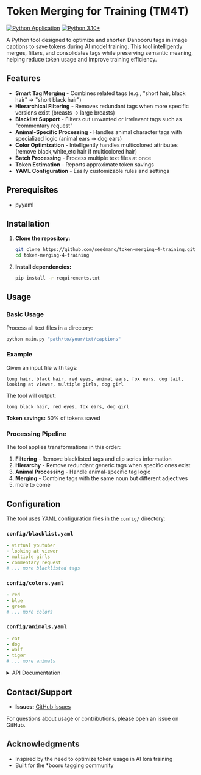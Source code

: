 # Token Merging for Training (TM4T)

[![Python Application](https://github.com/seedmanc/token-merging-4-training/actions/workflows/python-app.yml/badge.svg)](https://github.com/yourusername/token-merging-4-training/actions/workflows/python-app.yml)
[![Python 3.10+](https://img.shields.io/badge/python-3.10+-blue.svg)](https://www.python.org/downloads/) 

A Python tool designed to optimize and shorten Danbooru tags in image captions to save tokens during AI model training. This tool intelligently merges, filters, and consolidates tags while preserving semantic meaning, helping reduce token usage and improve training efficiency.

## Features

- **Smart Tag Merging** - Combines related tags (e.g., "short hair, black hair" → "short black hair")
- **Hierarchical Filtering** - Removes redundant tags when more specific versions exist (breasts → large breasts)
- **Blacklist Support** - Filters out unwanted or irrelevant tags such as "commentary request"
- **Animal-Specific Processing** - Handles animal character tags with specialized logic (animal ears → dog ears)
- **Color Optimization** - Intelligently handles multicolored attributes (remove black,white,etc hair if multicolored hair)
- **Batch Processing** - Process multiple text files at once
- **Token Estimation** - Reports approximate token savings
- **YAML Configuration** - Easily customizable rules and settings

## Prerequisites

- pyyaml

## Installation

1. **Clone the repository:**
   ```bash
   git clone https://github.com/seedmanc/token-merging-4-training.git
   cd token-merging-4-training
   ```

2. **Install dependencies:**
   ```bash
   pip install -r requirements.txt
   ``` 

## Usage

### Basic Usage

Process all text files in a directory:

```bash
python main.py "path/to/your/txt/captions"
```

### Example

Given an input file with tags:
```
long hair, black hair, red eyes, animal ears, fox ears, dog tail, looking at viewer, multiple girls, dog girl
```

The tool will output:
```
long black hair, red eyes, fox ears, dog girl
```

**Token savings:** 50% of tokens saved

### Processing Pipeline

The tool applies transformations in this order:

1. **Filtering** - Remove blacklisted tags and clip series information
2. **Hierarchy** - Remove redundant generic tags when specific ones exist
3. **Animal Processing** - Handle animal-specific tag logic
4. **Merging** - Combine tags with the same noun but different adjectives
5. more to come

## Configuration

The tool uses YAML configuration files in the `config/` directory:

### `config/blacklist.yaml`
```yaml
- virtual youtuber
- looking at viewer
- multiple girls
- commentary request
# ... more blacklisted tags
```

### `config/colors.yaml`
```yaml
- red
- blue
- green 
# ... more colors
```

### `config/animals.yaml`
```yaml
- cat
- dog
- wolf
- tiger
# ... more animals
```

<details>
  <summary>API Documentation</summary>


### Core Functions

#### `process_tags(tags: list) -> list`
Main processing function that applies all transformations.

**Parameters:**
- `tags` (list): List of tag strings to process

**Returns:**
- `list`: Processed and optimized tags

**Example:**
```python
from pipeline import process_tags

input_tags = ["long hair", "black hair", "red eyes"]
result = process_tags(input_tags)
print(result)  # ['long black hair', 'red eyes']
```

#### Transform Modules

- **`transforms.filters`** - Tag filtering and blacklist operations
- **`transforms.hierarchy`** - Hierarchical tag processing and synonym replacement
- **`transforms.redundancy`** - Tag merging and redundancy removal

### Utility Functions

#### `utils.load_yaml_config(file: str) -> dict`
Load configuration from YAML files.

#### `utils.setup_logging(level: str = 'INFO')`
Configure logging for the application.

## Development

### Running Tests

```bash
python -m pytest tests/ -v
```

### Code Structure

```
token-merging-4-training/
├── config/                 # Configuration files
│   ├── animals.yaml
│   ├── blacklist.yaml
│   ├── colors.yaml
│   └── synonyms.yaml
├── transforms/             # Core transformation modules
│   ├── filters.py         # Filtering operations
│   ├── hierarchy.py       # Hierarchical processing
│   └── redundancy.py      # Merging and deduplication
├── tests/                 # Test files
├── main.py               # Main entry point
├── pipeline.py           # Processing pipeline
├── utils.py              # Utility functions
└── requirements.txt      # Dependencies
```

### Adding New Transformations

1. Create a new function in the appropriate `transforms/` module
2. Add the transformation to the pipeline in `pipeline.py`
3. Add corresponding tests in `tests/`
4. Update configuration files if needed
 
</details>

## Contact/Support

- **Issues:** [GitHub Issues](https://github.com/seedmanc/token-merging-4-training/issues) 

For questions about usage or contributions, please open an issue on GitHub.

## Acknowledgments

- Inspired by the need to optimize token usage in AI lora training
- Built for the *booru tagging community 